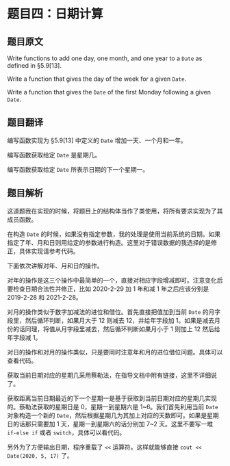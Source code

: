 # 题目四：日期计算

## 题目原文

Write functions to add one day, one month, and one year to a `Date` as defined in §5.9[13].

Write a function that gives the day of the week for a given `Date`. 

Write a function that gives the `Date` of the first Monday following a given `Date`.

## 题目翻译

编写函数实现为 §5.9[13] 中定义的 `Date` 增加一天、一个月和一年。

编写函数获取给定 `Date` 是星期几。

编写函数获取给定 `Date` 所表示日期的下一个星期一。

## 题目解析

这道题我在实现的时候，将题目上的结构体当作了类使用，将所有要求实现为了其成员函数。

在构造 `Date` 的时候，如果没有指定参数，我的处理是使用当前系统的日期。如果指定了年、月和日则用给定的参数进行构造。这里对于错误数据的我选择的是修正，具体实现请参考代码。

下面依次讲解对年、月和日的操作。

对年的操作是这三个操作中最简单的一个，直接对相应字段增减即可。注意变化后要检查日期合法性并修正，比如 2020-2-29 加 1 年和减 1 年之后应该分别是 2019-2-28 和 2021-2-28。

对月的操作类似于数字加减法的进位和借位。首先直接把值加到当前 `Date` 的月字段里，然后循环判断，如果月大于 12 则减去 12，并给年字段加 1。如果是减去月份的话同理，将值从月字段里减去，然后循环判断如果月小于 1 则加上 12 然后给年字段减 1。

对日的操作和对月的操作类似，只是要同时注意年和月的进位借位问题。具体可以查看代码。

获取当前日期对应的星期几采用蔡勒法，在指导文档中附有链接，这里不详细说了。

获取距离当前日期最近的下一个星期一是基于获取到当前日期对应的星期几实现的。蔡勒法获取的星期日是 0，星期一到星期六是 1~6。我们首先利用当前 `Date` 对象构造一个新的 `Date`，然后根据星期几为其加上对应的天数即可。如果是星期日的话那只需要加 1 天，星期一到星期六的话分别加 7~2 天。这里不要写一堆 `if-else if` 或者 `switch`，具体可以看代码。

另外为了方便输出日期，程序重载了 `<<` 运算符。这样就能够直接 `cout << Date(2020, 5, 17)` 了。